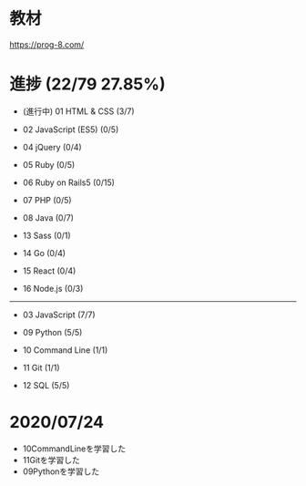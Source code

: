 # 教材

https://prog-8.com/

# 進捗 (22/79 27.85%)

- (進行中) 01 HTML & CSS (3/7)

- 02 JavaScript (ES5) (0/5)

- 04 jQuery (0/4)

- 05 Ruby (0/5)

- 06 Ruby on Rails5 (0/15)

- 07 PHP (0/5)

- 08 Java (0/7)

- 13 Sass (0/1)

- 14 Go (0/4)

- 15 React (0/4)

- 16 Node.js (0/3)

---

- 03 JavaScript (7/7)

- 09 Python (5/5)

- 10 Command Line (1/1)

- 11 Git (1/1)

- 12 SQL (5/5)

# 2020/07/24

- 10CommandLineを学習した
- 11Gitを学習した
- 09Pythonを学習した